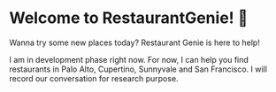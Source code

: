 # Welcome to RestaurantGenie! 🍜

Wanna try some new places today? Restaurant Genie is here to help!

I am in development phase right now. For now, I can help you find restaurants in Palo Alto, Cupertino, Sunnyvale and San Francisco. I will record our conversation for research purpose.